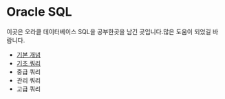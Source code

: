 # Oracle SQL 
이곳은 오라클 데이터베이스 SQL을 공부한곳을 남긴 곳입니다.많은 도움이 되었길 바람니다.
- [기본 개념](https://github.com/qwsd1109/oracleSQL/blob/master/SQL%20summary_1.md)
- [기초 쿼리](https://github.com/qwsd1109/oracleSQL/blob/master/SQL%20summary_2.md)
- 중급 쿼리
- 관리 쿼리
- 고급 쿼리
